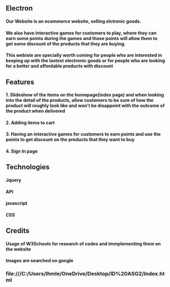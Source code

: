## Electron

#### Our Website is an ecommerce website, selling elctronic goods.
#### We also have interactive games for customers to play, where they can earn some points during the games and those points will allow them to get some discount of the products that they are buying. 

#### This webiste are specially worth coming for people who are interested in keeping up with the lastest electronic goods or for people who are looking for a better and affordable products with discount



## Features
#### 1. Slideshow of the items on the homepage(index page) and when looking into the detail of the products, allow customers to be sure of how the product will roughly look like and won't be disappoint with the outcome of the product when delivered
#### 2. Adding items to cart
#### 3. Having an interactive games for customers to earn points and use the points to get discount on the products that they want to buy
#### 4. Sign In page


## Technologies
#### Jquery
#### API
#### javascript
#### CSS


## Credits
#### Usage of W3Schools for research of codes and immplementing them on the website
#### Images are searched on google

### file:///C:/Users/lhmle/OneDrive/Desktop/ID%20ASG2/Index.html
